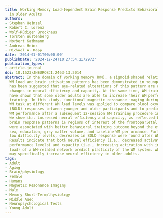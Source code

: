 ```yaml
---
title: Working Memory Load-Dependent Brain Response Predicts Behavioral Training Gains
  in Older Adults
authors:
- Stephan Heinzel
- Robert C. Lorenz
- Wolf-Rüdiger Brockhaus
- Torsten Wüstenberg
- Norbert Kathmann
- Andreas Heinz
- Michael A. Rapp
date: '2014-01-01T00:00:00'
publishDate: '2024-12-24T10:27:54.217297Z'
publication_types:
- article-journal
doi: 10.1523/JNEUROSCI.2463-13.2014
abstract: In the domain of working memory (WM), a sigmoid-shaped relationship between
  WM load and brain activation patterns has been demonstrated in younger adults. It
  has been suggested that age-related alterations of this pattern are associated with
  changes in neural efficiency and capacity. At the same time, WM training studies
  have shown that some older adults are able to increase their WM performance through
  training. In this study, functional magnetic resonance imaging during an n-back
  WM task at different WM load levels was applied to compare blood oxygen level-dependent
  (BOLD) responses between younger and older participants and to predict gains in
  WM performance after a subsequent 12-session WM training procedure in older adults.
  We show that increased neural efficiency and capacity, as reflected by more \"youth-like\"
  brain response patterns in regions of interest of the frontoparietal WM network,
  were associated with better behavioral training outcome beyond the effects of age,
  sex, education, gray matter volume, and baseline WM performance. Furthermore, at
  low difficulty levels, decreases in BOLD response were found after WM training.
  Results indicate that both neural efficiency (i.e., decreased activation at comparable
  performance levels) and capacity (i.e., increasing activation with increasing WM
  load) of a WM-related network predict plasticity of the WM system, whereas WM training
  may specifically increase neural efficiency in older adults.
tags:
- Adult
- Aging
- Brain/physiology
- Female
- Humans
- Magnetic Resonance Imaging
- Male
- Memory Short-Term/physiology
- Middle Aged
- Neuropsychological Tests
- Young Adult
---
```

